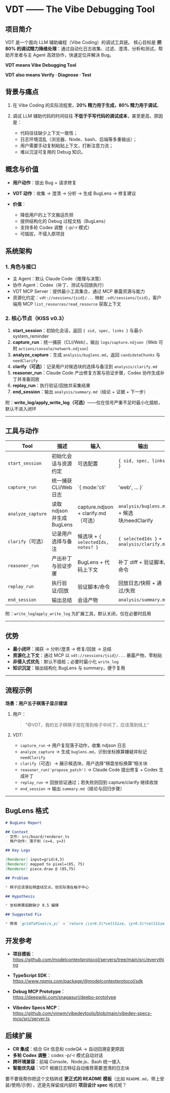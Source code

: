 # VDT —— The Vibe Debugging Tool

## 项目简介

VDT 是一个面向 LLM 辅助编程（Vibe Coding）的调试工具链。
核心目标是 **把 80% 的调试精力降维处理**：通过自动化日志收集、过滤、澄清、分析和测试，帮助开发者与主 Agent 高效协作，快速定位并解决 Bug。

**VDT means Vibe Debugging Tool**

**VDT also means Verify · Diagnose · Test**

## 背景与痛点

1. 在 Vibe Coding 的实际流程里，**20% 精力用于生成，80% 精力用于调试**。
2. 调试 LLM 辅助代码的时间往往 **不低于手写代码的调试成本**，甚至更高，原因是：

   * 代码往往缺少上下文一致性；
   * 日志环境混乱（浏览器、Node、bash、后端等多重输出）；
   * 用户需要手动复制粘贴上下文，打断注意力流；
   * 难以沉淀可复用的 Debug 知识。

## 概念与价值

* **用户动作**：提出 Bug + 请求修复
* **VDT 动作**：收集 → 澄清 → 分析 → 生成 BugLens → 修复建议
* **价值**：

  * 降低用户的上下文搬运负担
  * 提供结构化的 Debug 过程文档（BugLens）
  * 支持多轮 Codex 调整（-p/-r 模式）
  * 可插拔，不侵入原项目

## 系统架构

### 1. 角色与接口

- 主 Agent：默认 Claude Code（推理与决策）
- 协作 Agent：Codex（补丁、测试与回放执行）
- VDT MCP Server：提供最小工具集合，通过 MCP 暴露资源与能力
- 资源化约定：`vdt://sessions/{sid}/...` 映射 `.vdt/sessions/{sid}`，客户端用 MCP `list_resources/read_resource` 获取上下文

### 2. 核心节点（KISS v0.3）

1. **start_session**：初始化会话，返回 `{ sid, spec, links }` 与最小 system_reminder
2. **capture_run**：统一捕获（CLI/Web），输出 `logs/capture.ndjson`（Web 可附 `actions/console/network.ndjson`）
3. **analyze_capture**：生成 `analysis/buglens.md`，返回 `candidateChunks` 与 `needClarify`
4. **clarify（可选）**：记录用户对候选块的选择与备注到 `analysis/clarify.md`
5. **reasoner_run**：Claude Code 产出修复方案与验证步骤，Codex 协作生成补丁并准备回放
6. **replay_run**：执行验证/回放并采集结果
7. **end_session**：输出 `analysis/summary.md`（结论 + 证据 + 下一步）

附：**write_log/apply_write_log（可选）**——仅在信号严重不足时最小化插桩，默认不进入闭环

---

## 工具与动作

| Tool                | 描述                     | 输入                                 | 输出                                  |
| ------------------- | ---------------------- | ------------------------------------ | ------------------------------------- |
| `start_session`     | 初始化会话与资源约定           | 可选配置                              | `{ sid, spec, links }`                |
| `capture_run`       | 统一捕获 CLI/Web 日志       | `{ mode:'cli'|'web', ... }`          | `logs/capture.ndjson`（附 Web 流）        |
| `analyze_capture`   | 读取 ndjson 并生成 BugLens | capture.ndjson + clarify.md（可选）   | `analysis/buglens.md` + 候选块/needClarify |
| `clarify`（可选）    | 记录用户选择与备注            | 候选块 + `{ selectedIds, notes? }`    | `{ selectedIds }` + `analysis/clarify.md` |
| `reasoner_run`      | 产出补丁与验证步骤            | BugLens + 代码上下文                   | 补丁 diff + 验证脚本/命令                  |
| `replay_run`        | 执行验证/回放               | 验证脚本/命令                          | 回放日志/快照 + 通过/失败                   |
| `end_session`       | 输出总结                   | 会话产物                              | `analysis/summary.md`                  |

附：`write_log`/`apply_write_log` 为扩展工具，默认关闭，仅在必要时启用

---

## 优势

* **最小闭环**：捕获 → 分析/澄清 → 修复/回放 → 总结
* **资源化上下文**：通过 MCP 以 `vdt://sessions/{sid}/...` 暴露产物，零粘贴
* **非侵入式优先**：默认不插桩；必要时最小化 `write_log`
* **知识沉淀**：输出结构化 BugLens 与 summary，便于复用

---

## 流程示例

**场景：用户五子棋落子显示错误**

1. 用户：

   > "@VDT，我的五子棋棋子现在落到格子中间了，应该落到线上"

2. VDT:

   * `capture_run` → 用户复现落子动作，收集 ndjson 日志
   * `analyze_capture` → 生成 `buglens.md`，识别坐标换算嫌疑并标记 `needClarify`
   * `clarify`（可选）→ 展示候选块，用户选择“棋盘坐标换算”相关块
   * `reasoner_run('propose_patch')` → Claude Code 提出修复 + Codex 生成补丁
   * `replay_run` → 回放验证通过；若失败则回到 capture/clarify 继续收敛
   * `end_session` → 输出 `summary.md`（结论与回归步骤）

---

## BugLens 格式

```md
# BugLens Report

## Context
- 文件: src/board/renderer.ts
- 用户动作: 落子到 (x=4, y=3)

## Key Logs

[Renderer] input=grid(4,3)  
[Renderer] mapped to pixel=(85, 75)  
[Renderer] piece.draw @ (85,75)

## Problem

* 棋子应该落在棋盘线交点，但实际落在格子中心

## Hypothesis

* 坐标换算函数缺少 0.5 偏移

## Suggested Fix

* 修改 `gridToPixel(x,y)` → `return ((x+0.5)*cellSize, (y+0.5)*cellSize)`
```

## 开发参考  

- **项目模板**：  
  https://github.com/modelcontextprotocol/servers/tree/main/src/everything  

- **TypeScript SDK**：  
  https://www.npmjs.com/package/@modelcontextprotocol/sdk  

- **Debug MCP Prototype**：  
  https://deepwiki.com/snagasuri/deebo-prototype  

- **Vibedev Specs MCP**：  
  https://github.com/yinwm/vibedevtools/blob/main/vibedev-specs-mcp/src/server.ts  

## 后续扩展  
- **CR 集成**：结合 Git 信息和 codeQA → 自动回溯变更原因  
- **多轮 Codex 调整**：codex -p/-r 模式自动对话  
- **跨环境兼容**：前端 Console、Node.js、Bash 统一接入  
- **智能优先级**：VDT 根据日志特征自动推荐需要澄清的日志块  

要不要我帮你把这个文档转成 **更正式的 README 模板**（比如 `README.md`，带上安装/使用/示例），还是先保留成内部的 **项目设计 spec** 格式呢？
